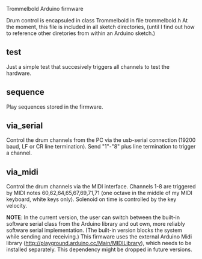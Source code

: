 Trommelbold Arduino firmware

Drum control is encapsuled in class Trommelbold in file trommelbold.h
At the moment, this file is included in all sketch directories, (until
I find out how to reference other diretories from within an Arduino sketch.)


test
----
Just a simple test that succesively triggers all channels to test the hardware.


sequence
--------
Play sequences stored in the firmware.


via_serial
----------
Control the drum channels from the PC via the usb-serial connection
(19200 baud, LF or CR line termination). Send "1"-"8" plus line termination
to trigger a channel.


via_midi
--------
Control the drum channels via the MIDI interface. Channels 1-8 are triggered
by MIDI notes 60,62,64,65,67,69,71,71 (one octave in the middle of my MIDI keyboard,
white keys only). Solenoid on time is controlled by the key velocity.

**NOTE**: 
In the current version, the user can switch between the built-in software serial 
class from the Arduino library and out own, more reliably software serial 
implementation. (The built-in version blocks the system while sending and receiving.)
This firmware uses the external Arduino Midi library 
(http://playground.arduino.cc/Main/MIDILibrary),
which needs to be installed separately. This dependency might be dropped in future
versions.


